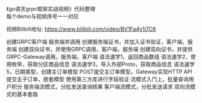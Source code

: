 《go语言grpc框架实战视频》代码整理  
每个demo与视频序号一一对应

视频Bilibili地址: https://www.bilibili.com/video/BV1Fa4y1i7C6

创建GRPC客户端 服务端并调用
创建服务端证书，并加入证书验证，客户端，服务端
创建双向证书，并使用GRPC调用，客户端，服务端
创建双向证书，并提供GRPC-Gateway调用，服务端，客户端
语法速学1，返回商品数组
语法速学2，使用枚举，获取分区商品信息
语法速学3，导入外部Proto，获取商品信息
语法速学5，日期类型，创建主订单模型
POST提交主订单模型，Gateway实现HTTP API
提交主子订单，嵌套模型
使用第三方库进行字段验证
流模式入门上，批量查询用户积分
服务端流模式，分批发送查询结果
客户端流模式，分批发送请求
双向流模式的基本套路
